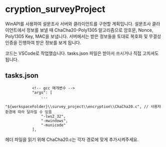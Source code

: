 # cryption_surveyProject
WinAPI를 사용하여 설문조사 서버와 클라이언트를 구현할 계획입니다. 
설문조사 클라이언트에서 정보를 보낼 때 ChaCha20-Poly1305 알고리즘으로 암호문, Nonce, Poly1305 Key, MAC을 보냅니다.
서버에서는 받은 정보들을 토대로 복호화 및 무결성 인증을 진행하여 받은 정보를 보게 됩니다.

코드는 VSCode로 작업했습니다. tasks.json 파일은 받아서 쓰시거나 직접 고치셔도 됩니다.

## tasks.json
```
            <!-- gcc 매개변수 -->
            "args": [
                ...
                "${workspaceFolder}\\survey_project\\encryption\\ChaCha20.c", // 사용자 환경에 따라 달라질 수 있음
                "-lws2_32",
                "-mwindows",
                "-municode"
            ],
```
헤더 파일을 읽기 위해 ChaCha20.c는 각자 경로에 맞게 추가시켜주세요.
